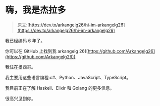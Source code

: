 # 嗨，我是杰拉多

> 原文:[https://dev.to/arkangelg26/hi-im-arkangelg26](https://dev.to/arkangelg26/hi-im-arkangelg26)

我已经编码 6 年了。

你可以在 GitHub 上找到我 arkangelg 26([https://github.com/Arkangelg26](https://github.com/Arkangelg26))

我住在墨西哥。

我主要用这些语言编程:c#、Python、JavaScript、TypeScript。

我目前正在了解 Haskell、Elixir 和 Golang 的更多信息。

很高兴见到你。